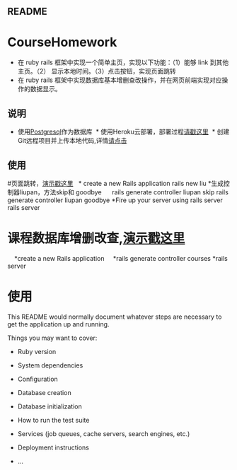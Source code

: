 ## README
  # CourseHomework
* 在 ruby rails 框架中实现一个简单主页，实现以下功能：（1）能够 link 到其他主页。（2） 显示本地时间。（3）点击按钮，实现页面跳转
* 在 ruby rails 框架中实现数据库基本增删查改操作，并在网页前端实现对应操作的数据显示。

## 说明
  * 使用[Postgresql](http://postgresapp.com/)作为数据库
  * 使用Heroku云部署，部署过程[请戳这里](http://limodou.github.io/uliweb-doc/zh_CN/heroku.html)
  * 创建Git远程项目并上传本地代码,详情[请点击](http://blog.csdn.net/ppp8300885/article/details/78484781)
## 使用
 #页面跳转，[演示戳这里](https://liupan.herokuapp.com/liupan/skip)
    * create a new Rails application
      rails new liu
    *生成控制器liupan，方法skip和 goodbye 
      rails generate controller liupan skip
      rails generate controller liupan goodbye
    *Fire up your server using rails server
       rails server
 # 课程数据库增删改查,[演示戳这里](https://liupan.herokuapp.com/courses)
     *create a new Rails application
     *rails generate controller courses
     *rails server
# 使用
This README would normally document whatever steps are necessary to get the
application up and running.

Things you may want to cover:

* Ruby version

* System dependencies

* Configuration

* Database creation

* Database initialization

* How to run the test suite

* Services (job queues, cache servers, search engines, etc.)

* Deployment instructions

* ...
